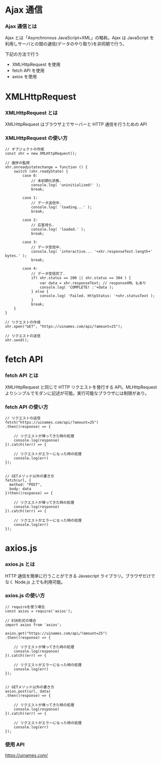 # Ajax 通信

### Ajax 通信とは

Ajax とは「Asynchronous JavaScript+XML」の略称。Ajax は JavaScript を利用しサーバとの間の通信(データのやり取り)を非同期で行う。

下記の方法で行う

- XMLHttpRequest を使用
- fetch API を使用
- axios を使用

# XMLHttpRequest

### XMLHttpRequest とは

XMLHttpRequest はブラウザ上でサーバーと HTTP 通信を行うための API

### XMLHttpRequest の使い方

```
// オブジェクトの作成
const xhr = new XMLHttpRequest();

// 進捗の監視
xhr.onreadystatechange = function () {
    switch (xhr.readyState) {
        case 0:
            // 未初期化状態.
            console.log( 'uninitialized!' );
            break;

        case 1:
            // データ送信中.
            console.log( 'loading...' );
            break;

        case 2:
            // 応答待ち.
            console.log( 'loaded.' );
            break;

        case 3:
            // データ受信中.
            console.log( 'interactive... '+xhr.responseText.length+' bytes.' );
            break;

        case 4:
            // データ受信完了.
            if( xhr.status == 200 || xhr.status == 304 ) {
                var data = xhr.responseText; // responseXML もあり
                console.log( 'COMPLETE! :'+data );
            } else {
                console.log( 'Failed. HttpStatus: '+xhr.statusText );
            }
            break;
    }
}

// リクエストの作成
xhr.open("GET", "https://uinames.com/api/?amount=25");

// リクエストの送信
xhr.send();
```

# fetch API

### fetch API とは

XMLHttpRequest と同じで HTTP リクエストを発行する API。MLHttpRequest よりシンプルでモダンに記述が可能。実行可能なブラウザには制限があり。

### fetch API の使い方

```
// リクエストの送信
fetch("https://uinames.com/api/?amount=25")
.then((response) => {

    // リクエストが帰ってきた時の処理
    console.log(response)
}).catch((err) => {

    // リクエストがエラーになった時の処理
    console.log(err)
});


// GETメソッド以外の書き方
fetch(url, {
  method: "POST",
  body: data
})then((response) => {

    // リクエストが帰ってきた時の処理
    console.log(response)
}).catch((err) => {

    // リクエストがエラーになった時の処理
    console.log(err)
});

```

# axios.js

### axios.js とは

HTTP 通信を簡単に行うことができる Javascript ライブラリ。ブラウザだけでなく Node.js 上でも利用可能。

### axios.js の使い方

```
// requireを使う場合
const axios = require('axios');

// ES6形式の場合
import axios from 'axios';

axios.get("https://uinames.com/api/?amount=25")
.then((response) => {

    // リクエストが帰ってきた時の処理
    console.log(response)
}).catch((err) => {

    // リクエストがエラーになった時の処理
    console.log(err)
});


// GETメソッド以外の書き方
axios.post(url, data)
.then((response) => {

    // リクエストが帰ってきた時の処理
    console.log(response)
}).catch((err) => {

    // リクエストがエラーになった時の処理
    console.log(err)
});

```

### 使用 API

https://uinames.com/
